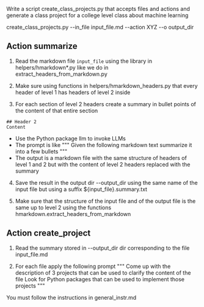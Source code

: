 Write a script create_class_projects.py that accepts files and actions and
generate a class project for a college level class about machine learning

create_class_projects.py --in_file input_file.md --action XYZ --o output_dir

## Action summarize

1) Read the markdown file `input_file` using the library in helpers/hmarkdown*.py
  like we do in extract_headers_from_markdown.py

2) Make sure using functions in helpers/hmarkdown_headers.py that every header of
level 1 has headers of level 2 inside

3) For each section of level 2 headers create a summary in bullet points of the
  content of that entire section
  ```
  ## Header 2
  Content
  ```
- Use the Python package llm to invoke LLMs
- The prompt is like
  """
  Given the following markdown text summarize it into a few bullets
  """
- The output is a markdown file with the same structure of headers of level 1 and
  2 but with the content of level 2 headers replaced with the summary

4) Save the result in the output dir --output_dir using the same name of the input file
  but using a suffix ${input_file}.summary.txt

5) Make sure that the structure of the input file and of the output file is the
same up to level 2 using the functions hmarkdown.extract_headers_from_markdown

## Action create_project

1) Read the summary stored in --output_dir dir corresponding to the file
input_file.md

2) For each file apply the following prompt
  """
  Come up with the description of 3 projects that can be used to clarify the
  content of the file 
  Look for Python packages that can be used to implement those projects
  """

You must follow the instructions in general_instr.md
